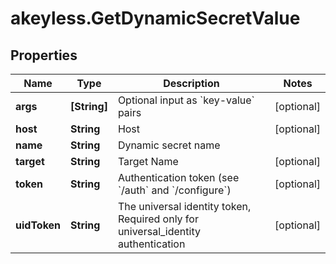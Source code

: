 # akeyless.GetDynamicSecretValue

## Properties

Name | Type | Description | Notes
------------ | ------------- | ------------- | -------------
**args** | **[String]** | Optional input as &#x60;key-value&#x60; pairs | [optional] 
**host** | **String** | Host | [optional] 
**name** | **String** | Dynamic secret name | 
**target** | **String** | Target Name | [optional] 
**token** | **String** | Authentication token (see &#x60;/auth&#x60; and &#x60;/configure&#x60;) | [optional] 
**uidToken** | **String** | The universal identity token, Required only for universal_identity authentication | [optional] 



